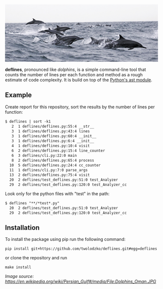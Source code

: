 

![Dolphins](img/dolphins.jpg)

**deflines**, pronounced like *dolphins*, is a simple command-line tool that counts the number of lines per each
function and method as a rough estimate of code complexity. It is build on top of the [Python's ast module](https://sadh.life/post/ast/).

## Example

Create report for this repository, sort the results by the number of lines per function:

```shell
$ deflines | sort -k1
   2  1 deflines/deflines.py:55:4 __str__
   3  1 deflines/deflines.py:43:4 lines
   3  1 deflines/deflines.py:60:4 __init__
   3  1 deflines/deflines.py:6:4 __init__
   4  1 deflines/deflines.py:10:4 visit
   6  2 deflines/deflines.py:15:4 line_counter
   6  3 deflines/cli.py:22:0 main
   8  2 deflines/deflines.py:65:4 process
  10  5 deflines/deflines.py:24:4 cc_counter
  11  1 deflines/cli.py:7:0 parse_args
  13  2 deflines/deflines.py:75:4 visit
  20  2 deflines/test_deflines.py:51:0 test_Analyzer
  29  2 deflines/test_deflines.py:120:0 test_Analyzer_cc
```

Look only for the python files with "test" in the path:

```shell
$ deflines "**/*test*.py"           
  20  2 deflines/test_deflines.py:51:0 test_Analyzer
  29  2 deflines/test_deflines.py:120:0 test_Analyzer_cc
```

## Installation

To install the package using pip run the following command:

```shell
pip install git+https://github.com/twolodzko/deflines.git#egg=deflines
```

or clone the repository and run

```shell
make install
```

*Image source: <https://en.wikipedia.org/wiki/Persian_Gulf#/media/File:Dolphins_Oman.JPG>*
